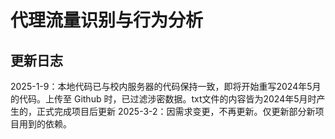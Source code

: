 # 代理流量识别与行为分析

## 更新日志

2025-1-9：本地代码已与校内服务器的代码保持一致，即将开始重写2024年5月的代码。上传至 Github 时，已过滤涉密数据。txt文件的内容皆为2024年5月时产生的，正式完成项目后更新
2025-3-2：因需求变更，不再更新。仅更新部分新项目用到的依赖。